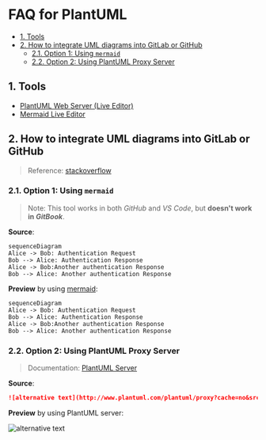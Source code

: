 # FAQ for PlantUML<!-- omit in toc -->

- [1. Tools](#1-tools)
- [2. How to integrate UML diagrams into GitLab or GitHub](#2-how-to-integrate-uml-diagrams-into-gitlab-or-github)
  - [2.1. Option 1: Using `mermaid`](#21-option-1-using-mermaid)
  - [2.2. Option 2: Using PlantUML Proxy Server](#22-option-2-using-plantuml-proxy-server)

## 1. Tools

- [PlantUML Web Server (Live Editor)](http://www.plantuml.com/plantuml)
- [Mermaid Live Editor](https://mermaid.live/)

## 2. How to integrate UML diagrams into GitLab or GitHub

> Reference: [stackoverflow](https://stackoverflow.com/a/32771815)

### 2.1. Option 1: Using `mermaid`

> Note: This tool works in both *GitHub* and *VS Code*, but **doesn't work in *GitBook***.

**Source**:

```uml
sequenceDiagram
Alice -> Bob: Authentication Request
Bob --> Alice: Authentication Response
Alice -> Bob:Another authentication Response
Bob --> Alice: Another authentication Response
```

**Preview** by using [mermaid](https://mermaid-js.github.io/):

```mermaid
sequenceDiagram
Alice -> Bob: Authentication Request
Bob --> Alice: Authentication Response
Alice -> Bob:Another authentication Response
Bob --> Alice: Another authentication Response
```

### 2.2. Option 2: Using PlantUML Proxy Server

> Documentation: [PlantUML Server](http://plantuml.com/server.html)

**Source**:

```markdown
![alternative text](http://www.plantuml.com/plantuml/proxy?cache=no&src=https://raw.github.com/plantuml/plantuml-server/master/src/main/webapp/resource/test2diagrams.txt)
```

**Preview** by using PlantUML server:

![alternative text](http://www.plantuml.com/plantuml/proxy?cache=no&src=https://raw.github.com/plantuml/plantuml-server/master/src/main/webapp/resource/test2diagrams.txt)
